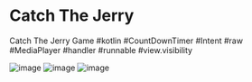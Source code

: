 # Catch The Jerry
 Catch The Jerry Game
#kotlin #CountDownTimer #Intent #raw #MediaPlayer #handler #runnable #view.visibility

![image](https://user-images.githubusercontent.com/100219838/183587266-623070fd-0a8c-4a94-a132-f06b7943d70b.png)
![image](https://user-images.githubusercontent.com/100219838/183587411-a0bf69f9-1be6-4398-aa72-6790b63b940b.png)
![image](https://user-images.githubusercontent.com/100219838/183587532-a3134cb2-6278-4a49-b979-e7ee90fd4f91.png)

